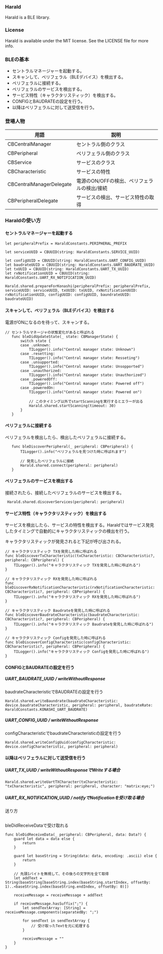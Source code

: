 ### Harald

Harald is a BLE library.

### License
Harald is available under the MIT license. See the LICENSE file for more info.

### BLEの基本
- セントラルマネージャーを起動する。
- スキャンして、ペリフェラル（BLEデバイス）を検出する。
- ペリフェラルに接続する。
- ペリフェラルのサービスを検出する。
- サービス特性（キャラクタリスティック）を検出する。
- CONFIGとBAUDRATEの設定を行う。
- 以降はペリフェラルに対して送受信を行う。

### 登場人物

| 用語 | 説明 |
|---|---|
|CBCentralManager| セントラル側のクラス|
|CBPeripheral | ペリフェラル側のクラス|
|CBService|サービスのクラス|
|CBCharacteristic| サービスの特性|
|CBCentralManagerDelegate |電源のON/OFFの検出、ペリフェラルの検出/接続|
|CBPeripheralDelegate |サービスの検出、サービス特性の取得|


### Haraldの使い方

#### セントラルマネージャーを起動する

```
let peripheralPrefix = HaraldConstants.PERIPHERAL_PREFIX
        
let serviceUUID = CBUUID(string: HaraldConstants.SERVICE_UUID)
        
let configUUID = CBUUID(string: HaraldConstants.UART_CONFIG_UUID)
let baudrateUUID = CBUUID(string: HaraldConstants.UART_BAUDRATE_UUID)
let txUUID = CBUUID(string: HaraldConstants.UART_TX_UUID)
let rxNotificationUUID = CBUUID(string: HaraldConstants.UART_RX_NOTIFICATION_UUID)
        
Harald.shared.prepareForKonashi(peripheralPrefix: peripheralPrefix, serviceUUID: serviceUUID, txUUID: txUUID, rxNotificationUUID: rxNotificationUUID, configUUID: configUUID, baundrateUUID: baudrateUUID)
```

#### スキャンして、ペリフェラル（BLEデバイス）を検出する
電源がONになるのを待って、スキャンする。

```
// セントラルマネージャの状態変化があると呼ばれる
   func bleDidUpdateState(_ state: CBManagerState) {
       switch state {
       case .unknown:
           TILogger().info("Central manager state: Unknown")
       case .resetting:
           TILogger().info("Central manager state: Resseting")
       case .unsupported:
           TILogger().info("Central manager state: Unsopported")
       case .unauthorized:
           TILogger().info("Central manager state: Unauthorized")
       case .poweredOff:
           TILogger().info("Central manager state: Powered off")
       case .poweredOn:
           TILogger().info("Central manager state: Powered on")
           
           // このタイミング以外でstartScanningを実行するとエラーが出る
           Harald.shared.startScanning(timeout: 30)
       }
   }
```
#### ペリフェラルに接続する
ペリフェラルを検出したら、検出したペリフェラルに接続する。

```
   func bleDiscoverPeripheral(_ peripheral: CBPeripheral) {
       TILogger().info("ペリフェラルを見つけた時に呼ばれます")

       // 発見したペリフェラルに接続
       Harald.shared.connect(peripheral: peripheral)
   }
```
#### ペリフェラルのサービスを検出する
接続されたら、接続したペリフェラルのサービスを検出する。

```
 Harald.shared.discoverServices(peripheral: peripheral)
```

#### サービス特性（キャラクタリスティック）を検出する
サービスを検出したら、サービスの特性を検出する。Haraldではサービス発見したタイミングで自動的にキャラクタリスティックの検出を行う。


キャラクタリスティックが発見されると下記が呼び出される。

```
// キャラクタリスティック TXを発見した時に呼ばれる
func bleDiscoverTxCharacteristic(txCharacteristic: CBCharacteristic?, peripheral: CBPeripheral) {
    TILogger().info("キャラクタリスティック TXを発見した時に呼ばれる")
}
```

```
// キャラクタリスティック RXを発見した時に呼ばれる
func bleDiscoverRxNotificationCharacteristic(rxNotificationCharacteristic: CBCharacteristic?, peripheral: CBPeripheral) {
    TILogger().info("キャラクタリスティック RXを発見した時に呼ばれる")
}
```

```
// キャラクタリスティック Baudrateを発見した時に呼ばれる
func bleDiscoverBaudrateCharacteristic(baudrateCharacteristic: CBCharacteristic?, peripheral: CBPeripheral) {
    TILogger().info("キャラクタリスティック Baudrateを発見した時に呼ばれる")
}
```

```
// キャラクタリスティック Configを発見した時に呼ばれる
func bleDiscoverConfigCharacteristic(configCharacteristic: CBCharacteristic?, peripheral: CBPeripheral) {
    TILogger().info("キャラクタリスティック Configを発見した時に呼ばれる")
}
```

#### CONFIGとBAUDRATEの設定を行う


##### UART_BAUDRATE_UUID / writeWithoutResponse 
baudrateCharacteristicでBAUDRATEの設定を行う

```
Harald.shared.writeBaundrate(baudrateCharacteristic: device.baudrateCharacteristic, peripheral: peripheral, baudrateRate: HaraldConstants.KONASHI_UART_BAUDRATE)
```

#####  UART_CONFIG_UUID / writeWithoutResponse
configCharacteristicでbaudrateCharacteristicの設定を行う
```
Harald.shared.writeConfigUuid(configCharacteristic: device.configCharacteristic, peripheral: peripheral)
```

#### 以降はペリフェラルに対して送受信を行う


##### UART_TX_UUID / writeWithoutResponseでWriteする場合
```
Harald.shared.writeUartTXCharacter(txCharacteristic: "txCharacteristic", peripheral: peripheral, character: "matrix:eye;")
```

##### UART_RX_NOTIFICATION_UUID / notifyでNotificationを受け取る場合

送り方

```
```

bleDidReceiveDataで受け取れる
```
func bleDidReceiveData(_ peripheral: CBPeripheral, data: Data?) {
    guard let data = data else {
        return
    }

    guard let baseString = String(data: data, encoding: .ascii) else {
        return
    }

    // 先頭1バイトを無視して、その後ろの文字列を全て取得
    let addText = String(baseString[baseString.index(baseString.startIndex, offsetBy: 1)..<baseString.index(baseString.endIndex, offsetBy: 0)])

    receiveMessage = receiveMessage + addText
    
    if receiveMessage.hasSuffix(";") {
        let sendTextArray: [String] = receiveMessage.components(separatedBy: ";")
                    
        for sendText in sendTextArray {
            // 受け取ったTextを元に処理する
        }
            
        receiveMessage = ""
    }
}
```
